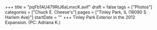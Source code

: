+++
title = "pqFb1AU479RtJ6aLmxcK.avif"
draft = false
tags = ["Photos"]
categories = ["Chuck E. Cheese's"]
pages = ["Tinley Park, IL (16090 S Harlem Ave)"]
startDate = ""
+++
Tinley Park Exterior in the 2012 Expansion. (PC: Adriana K.)
